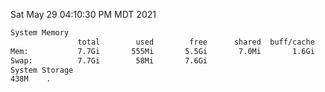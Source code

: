 Sat May 29 04:10:30 PM MDT 2021
```bash
System Memory
               total        used        free      shared  buff/cache   available
Mem:           7.7Gi       555Mi       5.5Gi       7.0Mi       1.6Gi       6.8Gi
Swap:          7.7Gi        58Mi       7.6Gi
System Storage
438M	.
```
